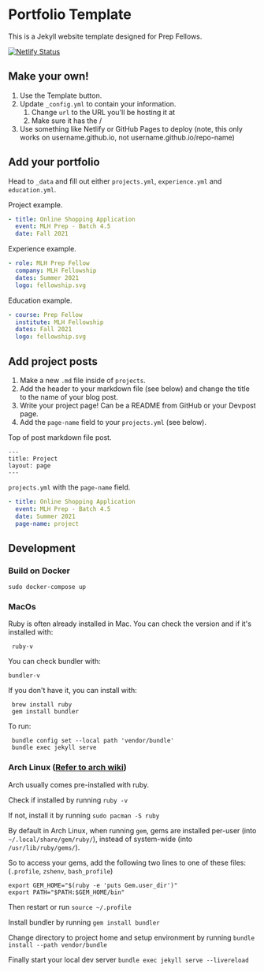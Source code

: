# Portfolio Template

This is a Jekyll website template designed for Prep Fellows.

[![Netlify Status](https://api.netlify.com/api/v1/badges/fbe1b783-4a3d-4f50-be1f-35af11484329/deploy-status)](https://app.netlify.com/sites/prep-pod-4-1-2/deploys)


## Make your own!

1. Use the Template button.
2. Update `_config.yml` to contain your information.
    1. Change `url` to the URL you'll be hosting it at
    2. Make sure it has the /
3. Use something like Netlify or GitHub Pages to deploy (note, this only works on username.github.io, not username.github.io/repo-name)

## Add your portfolio

Head to `_data` and fill out either `projects.yml`, `experience.yml` and `education.yml`.

Project example.
```yaml
- title: Online Shopping Application
  event: MLH Prep - Batch 4.5
  date: Fall 2021
```

Experience example.
```yaml
- role: MLH Prep Fellow
  company: MLH Fellowship
  dates: Summer 2021
  logo: fellowship.svg
```

Education example.
```yaml
- course: Prep Fellow
  institute: MLH Fellowship
  dates: Fall 2021
  logo: fellowship.svg
```
## Add project posts

1. Make a new `.md` file inside of `projects`.
2. Add the header to your markdown file (see below) and change the title to the name of your blog post.
3. Write your project page! Can be a README from GitHub or your Devpost page.
4. Add the `page-name` field to your `projects.yml` (see below).

Top of post markdown file post.
```
---
title: Project
layout: page
---
```

`projects.yml` with the `page-name` field.

```yaml
- title: Online Shopping Application
  event: MLH Prep - Batch 4.5
  date: Summer 2021
  page-name: project
```

## Development

### Build on Docker

```
sudo docker-compose up
```

### MacOs

Ruby is often already installed in Mac.
You can check the version and if it's installed with:
```
 ruby-v
```
You can check bundler with:
```
bundler-v
```
If you don't have it, you can install with:
```
 brew install ruby
 gem install bundler
```
To run:
```
 bundle config set --local path 'vendor/bundle'
 bundle exec jekyll serve
```

### Arch Linux ([Refer to arch wiki](https://wiki.archlinux.org/title/ruby#Setup))

Arch usually comes pre-installed with ruby.

Check if installed by running `ruby -v`

If not, install it by running `sudo pacman -S ruby`

By default in Arch Linux, when running `gem`, gems are installed per-user (into `~/.local/share/gem/ruby/`), instead of system-wide (into `/usr/lib/ruby/gems/`).

So to access your gems, add the following two lines to one of these files: (`.profile`, `zshenv`, `bash_profile`)

```
export GEM_HOME="$(ruby -e 'puts Gem.user_dir')"
export PATH="$PATH:$GEM_HOME/bin"
```

Then restart or run `source ~/.profile`

Install bundler by running `gem install bundler`

Change directory to project home and setup environment by running `bundle install --path vendor/bundle`

Finally start your local dev server `bundle exec jekyll serve --livereload`